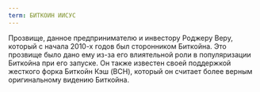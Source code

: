 ```yaml
---
term: БИТКОИН ИИСУС
---
```


Прозвище, данное предпринимателю и инвестору Роджеру Веру, который с начала 2010-х годов был сторонником Биткойна. Это прозвище было дано ему из-за его влиятельной роли в популяризации Биткойна при его запуске. Он также известен своей поддержкой жесткого форка Биткойн Кэш (BCH), который он считает более верным оригинальному видению Биткойна.